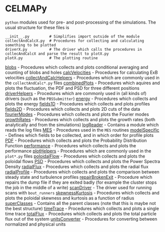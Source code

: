 # CELMAPy

`python` modules used for pre- and post-processing of the simulations.
The usual structure for these files is

```
__init__.py         # Simplifies import outside of the module
collectAndCalcX.py  # Procedures for collecting and calculating something to be plotted
driverX.py          # The driver which calls the procedures in collecAndCalcX and parse the result to plotX.py
plotX.py            # The plotting routine
```

[blobs](blobs) - Procedures which collects and plots conditional averaging and counting of blobs and holes
[calcVelocities](calcVelocities) - Procedures for calculating ExB velocities
[collectAndCalcHelpers](collectAndCalcHelpers) - Procedures which are commonly used in the `collectAndCalc*.py` files
[combinedPlots](combinedPlots) - Procedures which aquires and plots the fluctuation, the PDF and PSD for three different positions
[driverHelpers](driverHelpers) - Procedures which are commonly used in (all kinds of) drivers (such as the `PBSSubmitter`)
[energy](energy) - Procedures which collects and plots the energy
[fields1D](fields1D) - Procedures which collects and plots profiles
[fields2D](fields2D) - Procedures which collects and plots 2D cuts of the data
[fourierModes](fourierModes) - Procedures which collects and plots the Fourier modes
[growthRates](growthRates) -  Procedures which collects and plots the growth rates (both analytically and from the simulations)
[logReader](logReader) - Contains a module which reads the log files
[MES](MES) - Procedures used in the `MES` routines
[modelSpecific](modelSpecific) - Defines which fields to be collected, and in which order for profile plots
[PDF](PDF) - Procedures which collects and plots the Probability Distribution Function
[performance](performance) - Procedures which collects and plots the performance
[plotHelpers](plotHelpers) - Procedures which are commonly used in the `plot*.py` files
[poloidalFlow](poloidalFlow) - Procedures which collects and plots the poloidal flows
[PSD](PSD) - Procedures which collects and plots the Power Spectra Density
[radialFlux](radialFlux) - Procedures which collects and plots the radial flux
[radialProfile](radialProfile) - Procedures which collects and plots the comparison between steady state and turbulence profiles
[repairBrokenExit](repairBrokenExit) - Procedure which repairs the dump file if they are exited badly (for example the cluster stops the job in the middle of a write)
[scanDriver](scanDriver) - The driver used for running scans with `bout_runners`
[skewnessKurtosis](skewnessKurtosis) - Procedures which collects and plots the poloidal skewness and kurtosis as a function of radius
[superClasses](superClasses) - Contains all the parent classes (note that this is maybe not the best structure)
[timeTrace](timeTrace) - Procedures which collects and plots a single time trace
[totalFlux](totalFlux) - Procedures which collects and plots the total particle flux out of the system
[unitsConverter](unitsConverter) - Procedures for converting between normalized and physical units
